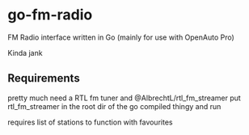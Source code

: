 # go-fm-radio

FM Radio interface written in Go (mainly for use with OpenAuto Pro)

Kinda jank

## Requirements 
pretty much need a RTL fm tuner and @AlbrechtL/rtl_fm_streamer
put rtl_fm_streamer in the root dir of the go compiled thingy and run

requires list of stations to function with favourites
